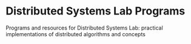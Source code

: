 # Distributed Systems Lab Programs
 Programs and resources for Distributed Systems Lab: practical implementations of distributed algorithms and concepts
